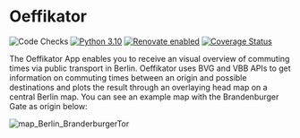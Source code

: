 # Oeffikator

![Code Checks](https://github.com/EricKolibacz/Oeffikator/actions/workflows/code_checks.yml/badge.svg)
[![Python 3.10](https://img.shields.io/badge/python-3.10-blue.svg)](https://www.python.org/downloads/release/python-3100/)
[![Renovate enabled](https://img.shields.io/badge/renovate-enabled-brightgreen.svg)](https://renovatebot.com/)
[![Coverage Status](https://coveralls.io/repos/github/EricKolibacz/Oeffikator/badge.svg?branch=main&kill_cache=1)](https://coveralls.io/github/EricKolibacz/Oeffikator?branch=main&kill_cache=1)

The Oeffikator App enables you to receive an visual overview of commuting times via public transport in Berlin. Oeffikator uses BVG and VBB APIs to get information on commuting times between an origin and possible destinations and plots the result through an overlaying head map on a central Berlin map. You can see an example map with the Brandenburger Gate as origin below:

![map_Berlin_BranderburgerTor](https://user-images.githubusercontent.com/26793186/155340615-c61b984c-9019-4f6d-bf61-5c50f88547ec.png)
